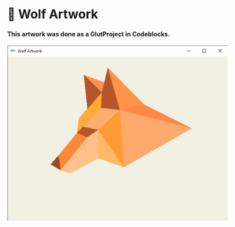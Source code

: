 # 🦊 Wolf Artwork
#### This artwork was done as a GlutProject in Codeblocks.


![Wolf](https://github.com/thealiflab/WolfArtworkGlut/blob/master/wolf.png "Wolf Artwork")
